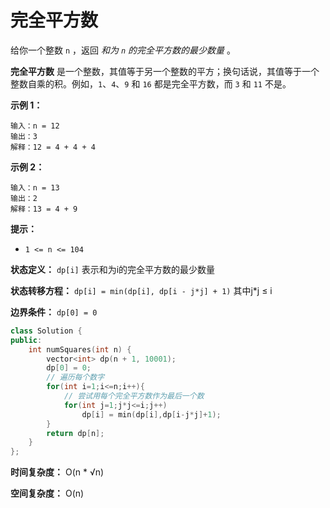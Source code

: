 # 完全平方数

给你一个整数 `n` ，返回 *和为 `n` 的完全平方数的最少数量* 。

**完全平方数** 是一个整数，其值等于另一个整数的平方；换句话说，其值等于一个整数自乘的积。例如，`1`、`4`、`9` 和 `16` 都是完全平方数，而 `3` 和 `11` 不是。

 

**示例 1：**

```
输入：n = 12
输出：3 
解释：12 = 4 + 4 + 4
```

**示例 2：**

```
输入：n = 13
输出：2
解释：13 = 4 + 9
```

 

**提示：**

- `1 <= n <= 104`



**状态定义：** `dp[i]` 表示和为i的完全平方数的最少数量

**状态转移方程：** `dp[i] = min(dp[i], dp[i - j*j] + 1)` 其中j*j ≤ i

**边界条件：** `dp[0] = 0`

```cpp
class Solution {
public:
    int numSquares(int n) {
        vector<int> dp(n + 1, 10001);
        dp[0] = 0;
        // 遍历每个数字
        for(int i=1;i<=n;i++){
            // 尝试用每个完全平方数作为最后一个数
            for(int j=1;j*j<=i;j++)
                dp[i] = min(dp[i],dp[i-j*j]+1);
        }
        return dp[n];
    }
};
```

**时间复杂度：** O(n * √n)

**空间复杂度：** O(n)
